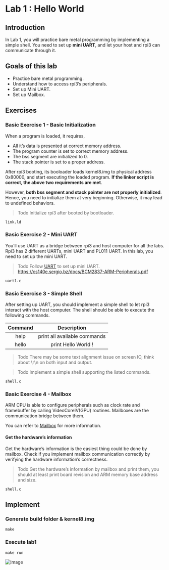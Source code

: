 # Lab 1 : Hello World

## Introduction
In Lab 1, you will practice bare metal programming by implementing a simple shell. You need to set up **mini UART**, and let your host and rpi3 can communicate through it.

## Goals of this lab
- Practice bare metal programming.
- Understand how to access rpi3’s peripherals.
- Set up Mini UART.
- Set up Mailbox.

## Exercises
### Basic Exercise 1 - Basic Initialization

When a program is loaded, it requires, 
- All it’s data is presented at correct memory address.
- The program counter is set to correct memory address.
- The bss segment are initialized to 0. 
- The stack pointer is set to a proper address.

After rpi3 booting, its booloader loads kernel8.img to physical address 0x80000, and start executing the loaded program. **If the linker script is correct, the above two requirements are met**.

However, **both bss segment and stack pointer are not properly initialized**. Hence, you need to initialize them at very beginning. Otherwise, it may lead to undefined behaviors.

> Todo
> Initialize rpi3 after booted by bootloader.

```
link.ld
```

### Basic Exercise 2 - Mini UART

You’ll use UART as a bridge between rpi3 and host computer for all the labs. Rpi3 has 2 different UARTs, mini UART and PL011 UART. In this lab, you need to set up the mini UART.

> Todo
> Follow [UART](https://oscapstone.github.io/labs/hardware/uart.html#uart) to set up mini UART.
> https://cs140e.sergio.bz/docs/BCM2837-ARM-Peripherals.pdf

```
uart1.c
```

### Basic Exercise 3 - Simple Shell

After setting up UART, you should implement a simple shell to let rpi3 interact with the host computer. The shell should be able to execute the following commands.

| Command | Description    |
| :---:   | :---: |
| help    | print all available commands   |
| hello   | print Hello World ! |

> Todo
> There may be some text alignment issue on screen IO, think about \r\n on both input and output.

> Todo
> Implement a simple shell supporting the listed commands.

```
shell.c
```

### Basic Exercise 4 - Mailbox

ARM CPU is able to configure peripherals such as clock rate and framebuffer by calling VideoCoreIV(GPU) routines. Mailboxes are the communication bridge between them.

You can refer to [Mailbox](https://oscapstone.github.io/labs/hardware/mailbox.html#mailbox) for more information.

#### Get the hardware’s information

Get the hardware’s information is the easiest thing could be done by mailbox. Check if you implement mailbox communication correctly by verifying the hardware information’s correctness.

> Todo
> Get the hardware’s information by mailbox and print them, you should at least print board revision and ARM memory base address and size.

```
shell.c
```

## Implement
### Generate build folder & kernel8.img

```console
make
```

### Execute lab1

```console
make run
```

![image](https://user-images.githubusercontent.com/51469882/224073424-37e8510e-a8a0-4274-93b9-3510a744166a.png)
